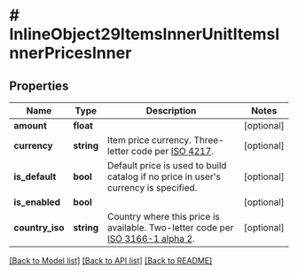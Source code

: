 # # InlineObject29ItemsInnerUnitItemsInnerPricesInner

## Properties

Name | Type | Description | Notes
------------ | ------------- | ------------- | -------------
**amount** | **float** |  | [optional]
**currency** | **string** | Item price currency. Three-letter code per [ISO 4217](https://en.wikipedia.org/wiki/ISO_4217). | [optional]
**is_default** | **bool** | Default price is used to build catalog if no price in user&#39;s currency is specified. | [optional]
**is_enabled** | **bool** |  | [optional]
**country_iso** | **string** | Country where this price is available. Two-letter code per [ISO 3166-1 alpha 2](https://en.wikipedia.org/wiki/ISO_3166-1_alpha-2). | [optional]

[[Back to Model list]](../../README.md#models) [[Back to API list]](../../README.md#endpoints) [[Back to README]](../../README.md)
